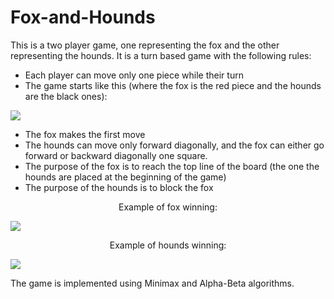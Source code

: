 # Fox-and-Hounds

This is a two player game, one representing the fox and the other representing the hounds. It is a turn based game with the following rules:

- Each player can move only one piece while their turn 
- The game starts like this (where the fox is the red piece and the hounds are the black ones): 

![](https://user-images.githubusercontent.com/61750293/120048386-a0d89600-c01f-11eb-956d-b55c27df5a76.png)

- The fox makes the first move
- The hounds can move only forward diagonally, and the fox can either go forward or backward diagonally one square.
- The purpose of the fox is to reach the top line of the board (the one the hounds are placed at the beginning of the game)
- The purpose of the hounds is to block the fox

<center> Example of fox winning: </center>

![](https://user-images.githubusercontent.com/61750293/120048414-bbab0a80-c01f-11eb-9b35-72f7ba0856f6.png)

<center> Example of hounds winning: </center>

![](https://user-images.githubusercontent.com/61750293/120048448-c82f6300-c01f-11eb-99f9-fd9f63c631c9.png)

The game is implemented using Minimax and Alpha-Beta algorithms.